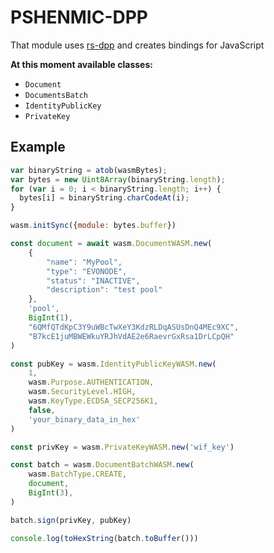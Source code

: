 # PSHENMIC-DPP

That module uses [rs-dpp](https://github.com/dashpay/platform) and creates bindings for JavaScript

**At this moment available classes:**
- `Document`
- `DocumentsBatch`
- `IdentityPublicKey`
- `PrivateKey`


## Example

```js
var binaryString = atob(wasmBytes);
var bytes = new Uint8Array(binaryString.length);
for (var i = 0; i < binaryString.length; i++) {
  bytes[i] = binaryString.charCodeAt(i);
}

wasm.initSync({module: bytes.buffer})

const document = await wasm.DocumentWASM.new(
    {
        "name": "MyPool",
        "type": "EVONODE",
        "status": "INACTIVE",
        "description": "test pool"
    },
    'pool',
    BigInt(1),
    "6QMfQTdKpC3Y9uWBcTwXeY3KdzRLDqASUsDnQ4MEc9XC",
    "B7kcE1juMBWEWkuYRJhVdAE2e6RaevrGxRsa1DrLCpQH"
)

const pubKey = wasm.IdentityPublicKeyWASM.new(
    1,
    wasm.Purpose.AUTHENTICATION,
    wasm.SecurityLevel.HIGH,
    wasm.KeyType.ECDSA_SECP256K1,
    false,
    'your_binary_data_in_hex'
)

const privKey = wasm.PrivateKeyWASM.new('wif_key')

const batch = wasm.DocumentBatchWASM.new(
    wasm.BatchType.CREATE,
    document,
    BigInt(3),
)

batch.sign(privKey, pubKey)

console.log(toHexString(batch.toBuffer()))
```
